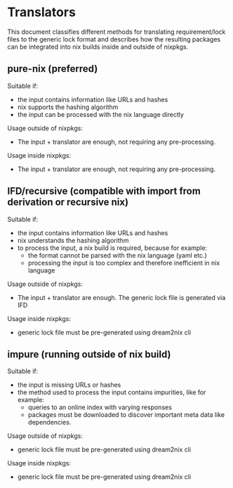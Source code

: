# Translators
This document classifies different methods for translating requirement/lock files to the generic lock format and describes how the resulting packages can be integrated into nix builds inside and outside of nixpkgs.


## pure-nix (preferred)
Suitable if:
- the input contains information like URLs and hashes
- nix supports the hashing algorithm
- the input can be processed with the nix language directly

Usage outside of nixpkgs:
- The input + translator are enough, not requiring any pre-processing.

Usage inside nixpkgs:
- The input + translator are enough, not requiring any pre-processing.

## IFD/recursive (compatible with import from derivation or recursive nix)
Suitable if:
- the input contains information like URLs and hashes
- nix understands the hashing algorithm
- to process the input, a nix build is required, because for example:
  - the format cannot be parsed with the nix language (yaml etc.)
  - processing the input is too complex and therefore inefficient in nix language

Usage outside of nixpkgs:
- The input + translator are enough. The generic lock file is generated via IFD

Usage inside nixpkgs:
- generic lock file must be pre-generated using dream2nix cli

## impure (running outside of nix build)
Suitable if:
- the input is missing URLs or hashes
- the method used to process the input contains impurities, like for example:
  - queries to an online index with varying responses
  - packages must be downloaded to discover important meta data like dependencies.

Usage outside of nixpkgs:
- generic lock file must be pre-generated using dream2nix cli

Usage inside nixpkgs:
- generic lock file must be pre-generated using dream2nix cli

